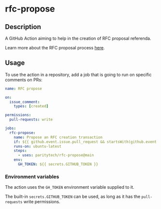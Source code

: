 # rfc-propose

## Description

A GitHub Action aiming to help in the creation of RFC proposal referenda.

Learn more about the RFC proposal process [here](https://github.com/polkadot-fellows/RFCs#process).

## Usage

To use the action in a repository, add a job that is going to run on specific comments on PRs:

```yaml
name: RFC propose

on:
  issue_comment:
    types: [created]

permissions:
  pull-requests: write

jobs:
  rfc-propose:
    name: Propose an RFC creation transaction
    if: ${{ github.event.issue.pull_request && startsWith(github.event.comment.body, '/rfc-propose') }}
    runs-on: ubuntu-latest
    steps:
      - uses: paritytech/rfc-propose@main
    env:
      GH_TOKEN: ${{ secrets.GITHUB_TOKEN }}

```

### Environment variables

The action uses the `GH_TOKEN` environment variable supplied to it.

The built-in `secrets.GITHUB_TOKEN` can be used, as long as it has the `pull-requests` write permissions.
